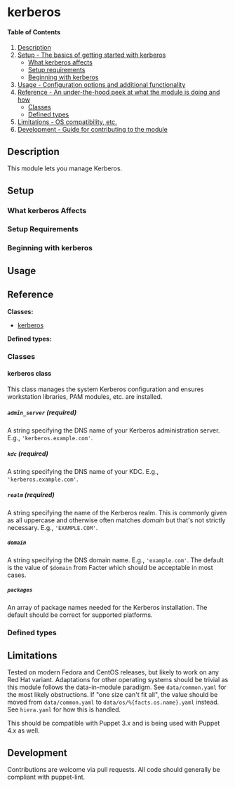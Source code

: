 # kerberos

#### Table of Contents

1. [Description](#description)
1. [Setup - The basics of getting started with kerberos](#setup)
    * [What kerberos affects](#what-kerberos-affects)
    * [Setup requirements](#setup-requirements)
    * [Beginning with kerberos](#beginning-with-kerberos)
1. [Usage - Configuration options and additional functionality](#usage)
1. [Reference - An under-the-hood peek at what the module is doing and how](#reference)
    * [Classes](#classes)
    * [Defined types](#defined-types)
1. [Limitations - OS compatibility, etc.](#limitations)
1. [Development - Guide for contributing to the module](#development)

## Description

This module lets you manage Kerberos.

## Setup

### What kerberos Affects

### Setup Requirements

### Beginning with kerberos

## Usage

## Reference

**Classes:**

* [kerberos](#kerberos-class)

**Defined types:**


### Classes

#### kerberos class

This class manages the system Kerberos configuration and ensures workstation libraries, PAM modules, etc. are installed.

##### `admin_server` (required)
A string specifying the DNS name of your Kerberos administration server.  E.g., `'kerberos.example.com'`.

##### `kdc` (required)
A string specifying the DNS name of your KDC.  E.g., `'kerberos.example.com'`.

##### `realm` (required)
A string specifying the name of the Kerberos realm.  This is commonly given as all uppercase and otherwise often matches *domain* but that's not strictly necessary.  E.g., `'EXAMPLE.COM'`.

##### `domain`
A string specifying the DNS domain name.  E.g., `'example.com'`.  The default is the value of `$domain` from Facter which should be acceptable in most cases.

##### `packages`
An array of package names needed for the Kerberos installation.  The default should be correct for supported platforms.


### Defined types


## Limitations

Tested on modern Fedora and CentOS releases, but likely to work on any Red Hat variant.  Adaptations for other operating systems should be trivial as this module follows the data-in-module paradigm.  See `data/common.yaml` for the most likely obstructions.  If "one size can't fit all", the value should be moved from `data/common.yaml` to `data/os/%{facts.os.name}.yaml` instead.  See `hiera.yaml` for how this is handled.

This should be compatible with Puppet 3.x and is being used with Puppet 4.x as well.

## Development

Contributions are welcome via pull requests.  All code should generally be compliant with puppet-lint.

